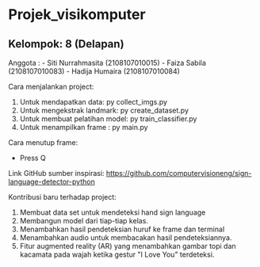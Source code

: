 # Projek_visikomputer

## Kelompok: 8 (Delapan)
Anggota : - Siti Nurrahmasita (2108107010015)
	  - Faiza Sabila      (2108107010083)
	  - Hadija Humaira    (2108107010084)

Cara menjalankan project:
1. Untuk mendapatkan data: py collect_imgs.py
2. Untuk mengekstrak landmark: py create_dataset.py
3. Untuk membuat pelatihan model: py train_classifier.py
4. Untuk menampilkan frame : py main.py

Cara menutup frame:
- Press Q

Link GitHub sumber inspirasi:
https://github.com/computervisioneng/sign-language-detector-python

Kontribusi baru terhadap project:
1. Membuat data set untuk mendeteksi hand sign language
2. Membangun model dari tiap-tiap kelas.
3. Menambahkan hasil pendeteksian huruf ke frame dan terminal
4. Menambahkan audio untuk membacakan hasil pendeteksiannya.
5. Fitur augmented reality (AR) yang menambahkan gambar topi dan kacamata pada wajah ketika gestur "I Love You" terdeteksi.

